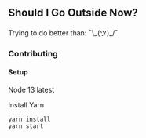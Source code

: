 ## Should I Go Outside Now?

Trying to do better than: ¯\\\_(ツ)\_/¯

### Contributing

#### Setup

Node 13 latest

Install Yarn

```
yarn install
yarn start
```
